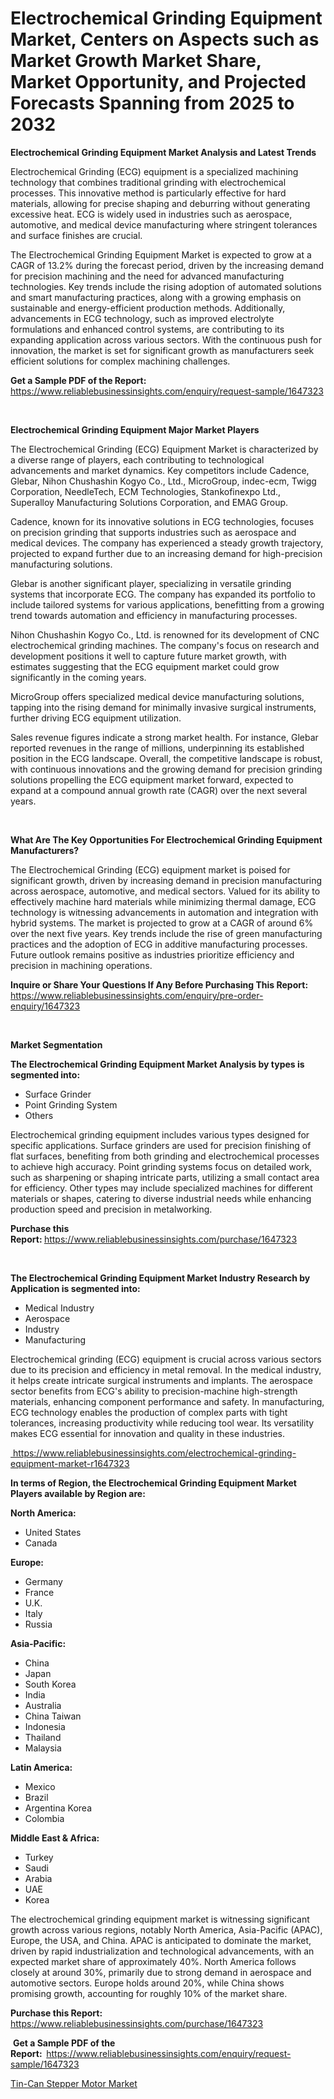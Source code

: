 <p><h1>Electrochemical Grinding Equipment Market, Centers on Aspects such as Market Growth Market Share, Market Opportunity, and Projected Forecasts Spanning from 2025 to 2032</h1></p><p><strong>Electrochemical Grinding Equipment Market Analysis and Latest Trends</strong></p>
<p><p>Electrochemical Grinding (ECG) equipment is a specialized machining technology that combines traditional grinding with electrochemical processes. This innovative method is particularly effective for hard materials, allowing for precise shaping and deburring without generating excessive heat. ECG is widely used in industries such as aerospace, automotive, and medical device manufacturing where stringent tolerances and surface finishes are crucial.</p><p>The Electrochemical Grinding Equipment Market is expected to grow at a CAGR of 13.2% during the forecast period, driven by the increasing demand for precision machining and the need for advanced manufacturing technologies. Key trends include the rising adoption of automated solutions and smart manufacturing practices, along with a growing emphasis on sustainable and energy-efficient production methods. Additionally, advancements in ECG technology, such as improved electrolyte formulations and enhanced control systems, are contributing to its expanding application across various sectors. With the continuous push for innovation, the market is set for significant growth as manufacturers seek efficient solutions for complex machining challenges.</p></p>
<p><strong>Get a Sample PDF of the Report:&nbsp;</strong> <a href="https://www.reliablebusinessinsights.com/enquiry/request-sample/1647323?utm_campaign=3050&utm_medium=2&utm_source=Github&utm_content=ia&utm_term=29032025&utm_id=electrochemical-grinding-equipment">https://www.reliablebusinessinsights.com/enquiry/request-sample/1647323</a></p>
<p>&nbsp;</p>
<p><strong>Electrochemical Grinding Equipment Major Market Players</strong></p>
<p><p>The Electrochemical Grinding (ECG) Equipment Market is characterized by a diverse range of players, each contributing to technological advancements and market dynamics. Key competitors include Cadence, Glebar, Nihon Chushashin Kogyo Co., Ltd., MicroGroup, indec-ecm, Twigg Corporation, NeedleTech, ECM Technologies, Stankofinexpo Ltd., Superalloy Manufacturing Solutions Corporation, and EMAG Group.</p><p>Cadence, known for its innovative solutions in ECG technologies, focuses on precision grinding that supports industries such as aerospace and medical devices. The company has experienced a steady growth trajectory, projected to expand further due to an increasing demand for high-precision manufacturing solutions.</p><p>Glebar is another significant player, specializing in versatile grinding systems that incorporate ECG. The company has expanded its portfolio to include tailored systems for various applications, benefitting from a growing trend towards automation and efficiency in manufacturing processes.</p><p>Nihon Chushashin Kogyo Co., Ltd. is renowned for its development of CNC electrochemical grinding machines. The company's focus on research and development positions it well to capture future market growth, with estimates suggesting that the ECG equipment market could grow significantly in the coming years.</p><p>MicroGroup offers specialized medical device manufacturing solutions, tapping into the rising demand for minimally invasive surgical instruments, further driving ECG equipment utilization.</p><p>Sales revenue figures indicate a strong market health. For instance, Glebar reported revenues in the range of millions, underpinning its established position in the ECG landscape. Overall, the competitive landscape is robust, with continuous innovations and the growing demand for precision grinding solutions propelling the ECG equipment market forward, expected to expand at a compound annual growth rate (CAGR) over the next several years.</p></p>
<p>&nbsp;</p>
<p><strong>What Are The Key Opportunities For Electrochemical Grinding Equipment Manufacturers?</strong></p>
<p><p>The Electrochemical Grinding (ECG) equipment market is poised for significant growth, driven by increasing demand in precision manufacturing across aerospace, automotive, and medical sectors. Valued for its ability to effectively machine hard materials while minimizing thermal damage, ECG technology is witnessing advancements in automation and integration with hybrid systems. The market is projected to grow at a CAGR of around 6% over the next five years. Key trends include the rise of green manufacturing practices and the adoption of ECG in additive manufacturing processes. Future outlook remains positive as industries prioritize efficiency and precision in machining operations.</p></p>
<p><strong>Inquire or Share Your Questions If Any Before Purchasing This Report:</strong> <a href="https://www.reliablebusinessinsights.com/enquiry/pre-order-enquiry/1647323?utm_campaign=3050&utm_medium=2&utm_source=Github&utm_content=ia&utm_term=29032025&utm_id=electrochemical-grinding-equipment">https://www.reliablebusinessinsights.com/enquiry/pre-order-enquiry/1647323</a></p>
<p>&nbsp;</p>
<p><strong>Market Segmentation</strong></p>
<p><strong>The Electrochemical Grinding Equipment Market Analysis by types is segmented into:</strong></p>
<p><ul><li>Surface Grinder</li><li>Point Grinding System</li><li>Others</li></ul></p>
<p><p>Electrochemical grinding equipment includes various types designed for specific applications. Surface grinders are used for precision finishing of flat surfaces, benefiting from both grinding and electrochemical processes to achieve high accuracy. Point grinding systems focus on detailed work, such as sharpening or shaping intricate parts, utilizing a small contact area for efficiency. Other types may include specialized machines for different materials or shapes, catering to diverse industrial needs while enhancing production speed and precision in metalworking.</p></p>
<p><strong>Purchase this Report:&nbsp;</strong><a href="https://www.reliablebusinessinsights.com/purchase/1647323?utm_campaign=3050&utm_medium=2&utm_source=Github&utm_content=ia&utm_term=29032025&utm_id=electrochemical-grinding-equipment">https://www.reliablebusinessinsights.com/purchase/1647323</a></p>
<p>&nbsp;</p>
<p><strong>The Electrochemical Grinding Equipment Market Industry Research by Application is segmented into:</strong></p>
<p><ul><li>Medical Industry</li><li>Aerospace</li><li>Industry</li><li>Manufacturing</li></ul></p>
<p><p>Electrochemical grinding (ECG) equipment is crucial across various sectors due to its precision and efficiency in metal removal. In the medical industry, it helps create intricate surgical instruments and implants. The aerospace sector benefits from ECG's ability to precision-machine high-strength materials, enhancing component performance and safety. In manufacturing, ECG technology enables the production of complex parts with tight tolerances, increasing productivity while reducing tool wear. Its versatility makes ECG essential for innovation and quality in these industries.</p></p>
<p><a href="https://www.reliablebusinessinsights.com/electrochemical-grinding-equipment-market-r1647323?utm_campaign=3050&utm_medium=2&utm_source=Github&utm_content=ia&utm_term=29032025&utm_id=electrochemical-grinding-equipment">&nbsp;https://www.reliablebusinessinsights.com/electrochemical-grinding-equipment-market-r1647323</a></p>
<p><strong>In terms of Region, the Electrochemical Grinding Equipment Market Players available by Region are:</strong></p>
<p>
    <p> <strong> North America: </strong>
        <ul>
            <li>United States</li>
            <li>Canada</li>
        </ul>
        </p> 
    <p> <strong> Europe: </strong>
        <ul>
            <li>Germany</li>
            <li>France</li>
            <li>U.K.</li>
            <li>Italy</li>
            <li>Russia</li>
        </ul>
        </p> 
    <p> <strong> Asia-Pacific: </strong>
        <ul>
            <li>China</li>
            <li>Japan</li>
            <li>South Korea</li>
            <li>India</li>
            <li>Australia</li>
            <li>China Taiwan</li>
            <li>Indonesia</li>
            <li>Thailand</li>
            <li>Malaysia</li>
        </ul>
        </p> 
    <p> <strong> Latin America: </strong>
        <ul>
            <li>Mexico</li>
            <li>Brazil</li>
            <li>Argentina Korea</li>
            <li>Colombia</li>
        </ul>
        </p> 
    <p> <strong> Middle East & Africa: </strong>
        <ul>
            <li>Turkey</li>
            <li>Saudi</li>
            <li>Arabia</li>
            <li>UAE</li>
            <li>Korea</li>
        </ul>
    </p>
    </p>
<p><p>The electrochemical grinding equipment market is witnessing significant growth across various regions, notably North America, Asia-Pacific (APAC), Europe, the USA, and China. APAC is anticipated to dominate the market, driven by rapid industrialization and technological advancements, with an expected market share of approximately 40%. North America follows closely at around 30%, primarily due to strong demand in aerospace and automotive sectors. Europe holds around 20%, while China shows promising growth, accounting for roughly 10% of the market share.</p></p>
<p><strong>Purchase this Report: </strong><a href="https://www.reliablebusinessinsights.com/purchase/1647323?utm_campaign=3050&utm_medium=2&utm_source=Github&utm_content=ia&utm_term=29032025&utm_id=electrochemical-grinding-equipment">https://www.reliablebusinessinsights.com/purchase/1647323</a></p>
<p>&nbsp;<strong>Get a Sample PDF of the Report:&nbsp;&nbsp;</strong><a href="https://www.reliablebusinessinsights.com/enquiry/request-sample/1647323?utm_campaign=3050&utm_medium=2&utm_source=Github&utm_content=ia&utm_term=29032025&utm_id=electrochemical-grinding-equipment">https://www.reliablebusinessinsights.com/enquiry/request-sample/1647323</a></p>
<p><strong></strong></p>
<p><p><a href="https://github.com/birbamanan03/Market-Research-Report-List-1/blob/main/tin-can-stepper-motor-market.md?utm_campaign=3050&utm_medium=2&utm_source=Github&utm_content=ia&utm_term=29032025&utm_id=electrochemical-grinding-equipment">Tin-Can Stepper Motor Market</a></p></p>